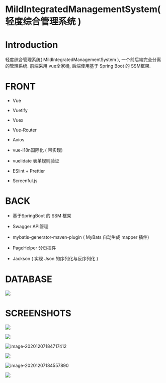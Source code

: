 # MildIntegratedManagementSystem( 轻度综合管理系统 )

# Introduction
轻度综合管理系统( MildIntegratedManagementSystem ), 一个前后端完全分离的管理系统. 前端采用 vue全家桶, 后端使用基于 Spring Boot 的 SSM框架.


# FRONT



- Vue

- Vuetify

- Vuex

- Vue-Router

- Axios

- vue-i18n国际化 ( 带实现)

- vuelidate 表单规则验证

- ESlint + Prettier

- Screenful.js



# BACK



- 基于SpringBoot 的 SSM 框架

- Swagger API管理

- mybatis-generator-maven-plugin ( MyBats 自动生成 mapper 插件)

- PageHelper 分页插件

- Jackson ( 实现 Json 的序列化与反序列化 )



# DATABASE



![](http://picgo.acmaker.vip/image--bed--PicGo20201207184940.png)





# SCREENSHOTS



![](http://picgo.acmaker.vip/image--bed--PicGo20201207184132.png)







![](http://picgo.acmaker.vip/image--bed--PicGo20201207183908.png)













![image-20201207184717412](http://picgo.acmaker.vip/image--bed--PicGoimage-20201207184717412.png)







![](http://picgo.acmaker.vip/image--bed--PicGo20201207184650.png)







![image-20201207184557890](http://picgo.acmaker.vip/image--bed--PicGoimage-20201207184557890.png)






![](http://picgo.acmaker.vip/image--bed--PicGo20201207185313.png)
